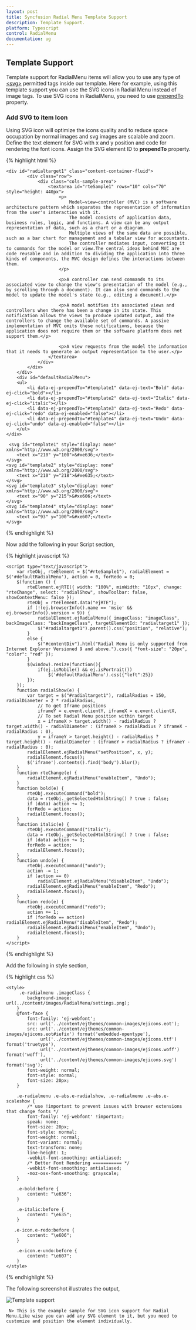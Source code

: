 ```yaml
---
layout: post
title: Syncfusion Radial Menu Template Support
description: Template Support.
platform: Typescript
control: RadialMenu
documentation: ug
---
```


## Template Support

 Template support for RadialMenu items will allow you to use any type of [\<svg\>](https://developer.mozilla.org/en-US/docs/Web/SVG/Element#SVG_elements) permitted tags inside our template. Here for example, using this template support you can use the SVG icons in Radial Menu instead of image tags. To use SVG icons in RadialMenu, you need to use [prependTo](https://help.syncfusion.com/api/js/ejradialmenu#members:items-prependTo) property.

 ### Add SVG to item Icon

Using SVG icon will optimize the icons quality and to reduce space occupation by normal images and svg images are scalable and zoom. Define the text element for SVG with x and y position and code for rendering the font icons. Assign the SVG element ID to **prependTo** property.

{% highlight html %}

    <div id="radialtarget1" class="content-container-fluid">
            <div class="row">
                <div class="cols-sample-area">
                    <textarea id="rteSample1" rows="10" cols="70" style="height: 440px">
                        <p>
                            Model–view–controller (MVC) is a software architecture pattern which separates the representation of information from the user's interaction with it.
                            The model consists of application data, business rules, logic, and functions. A view can be any output representation of data, such as a chart or a diagram.
                            Multiple views of the same data are possible, such as a bar chart for management and a tabular view for accountants.
                            The controller mediates input, converting it to commands for the model or view.The central ideas behind MVC are code reusable and in addition to dividing the application into three kinds of components, the MVC design defines the interactions between them.
                        </p>

                        <p>A controller can send commands to its associated view to change the view's presentation of the model (e.g., by scrolling through a document). It can also send commands to the model to update the model's state (e.g., editing a document).</p>

                        <p>A model notifies its associated views and controllers when there has been a change in its state. This notification allows the views to produce updated output, and the controllers to change the available set of commands. A passive implementation of MVC omits these notifications, because the application does not require them or the software platform does not support them.</p>

                        <p>A view requests from the model the information that it needs to generate an output representation to the user.</p>
                    </textarea>
                </div>
            </div>
        </div>
        <div id="defaultRadialMenu">
        <ul>
            <li data-ej-prependTo="#template1" data-ej-text="Bold" data-ej-click="bold"></li>
            <li data-ej-prependTo="#template2" data-ej-text="Italic" data-ej-click="italic"></li>
            <li data-ej-prependTo="#template3" data-ej-text="Redo" data-ej-click="redo" data-ej-enabled="false"></li>
            <li data-ej-prependTo="#template4" data-ej-text="Undo" data-ej-click="undo" data-ej-enabled="false"></li>
        </ul>
    </div>

     <svg id="template1" style="display: none" xmlns="http://www.w3.org/2000/svg">
        <text x="210" y="100">&#xe636;</text>
    </svg>
    <svg id="template2" style="display: none" xmlns="http://www.w3.org/2000/svg">
        <text x="210" y="218">&#xe635;</text>
    </svg>
    <svg id="template3" style="display: none" xmlns="http://www.w3.org/2000/svg">
        <text x="90" y="215">&#xe606;</text>
    </svg>
    <svg id="template4" style="display: none" xmlns="http://www.w3.org/2000/svg">
        <text x="93" y="100">&#xe607;</text>
    </svg>
    
{% endhighlight %}

Now add the following in your Script section,

{% highlight javascript %}

    <script type="text/javascript">
        var rteObj, rteElement = $("#rteSample1"), radialElement = $('#defaultRadialMenu'), action = 0, forRedo = 0;
        $(function () {
            rteElement.ejRTE({ width: "100%", minWidth: "10px", change: "rteChange", select: "radialShow", showToolbar: false, showContextMenu: false });
            rteObj = rteElement.data("ejRTE");
            if (!(ej.browserInfo().name == 'msie' && ej.browserInfo().version < 9)) {
                radialElement.ejRadialMenu({ imageClass: "imageClass", backImageClass: "backImageClass", targetElementId: "radialtarget1" });
				$("#radialtarget1").parent().css("position", "relative");
            }
            else {
                $("#contentDiv").html("Radial Menu is only supported from Internet Explorer Versioned 9 and above.").css({ "font-size": "20px", "color": "red" });
            }
			$(window).resize(function(){
				if(ej.isMobile() && ej.isPortrait())
					$('#defaultRadialMenu').css({"left":25})
			});
        });
        function radialShow(e) {
            var target = $("#radialtarget1"), radialRadius = 150, radialDiameter = 2 * radialRadius,
                // To get Iframe positions
                iframeY = e.event.clientY, iframeX = e.event.clientX,
                // To set Radial Menu position within target
                x = iframeX > target.width() - radialRadius ? target.width() - radialDiameter : (iframeX > radialRadius ? iframeX - radialRadius : 0),
                y = iframeY > target.height() - radialRadius ? target.height() - radialDiameter : (iframeY > radialRadius ? iframeY - radialRadius : 0);
            radialElement.ejRadialMenu("setPosition", x, y);
            radialElement.focus();
			$('iframe').contents().find('body').blur();
        }
        function rteChange(e) {
            radialElement.ejRadialMenu("enableItem", "Undo");
        }
        function bold(e) {
            rteObj.executeCommand("bold");
            data = rteObj._getSelectedHtmlString() ? true : false;
            if (data) action += 1;
            forRedo = action;
            radialElement.focus();
        }
        function italic(e) {
            rteObj.executeCommand("italic");
            data = rteObj._getSelectedHtmlString() ? true : false;
            if (data) action += 1;
            forRedo = action;
            radialElement.focus();
        }
        function undo(e) {
            rteObj.executeCommand("undo");
            action -= 1;
            if (action == 0)
                radialElement.ejRadialMenu("disableItem", "Undo");
            radialElement.ejRadialMenu("enableItem", "Redo");
            radialElement.focus();
        }
        function redo(e) {
            rteObj.executeCommand("redo");
            action += 1;
            if (forRedo == action) radialElement.ejRadialMenu("disableItem", "Redo");
            radialElement.ejRadialMenu("enableItem", "Undo");
            radialElement.focus();
        }
    </script>

{% endhighlight %}

Add the following in style section,

{% highlight css %}

    <style>
         .e-radialmenu .imageClass {
            background-image: url(../content/images/RadialMenu/settings.png);
        }
        @font-face {
            font-family: 'ej-webfont';
            src: url('../content/ejthemes/common-images/ejicons.eot');
            src: url('../content/ejthemes/common-images/ejicons.eot#iefix') format('embedded-opentype'), 
                 url('../content/ejthemes/common-images/ejicons.ttf') format('truetype'),
                 url('../content/ejthemes/common-images/ejicons.woff') format('woff'),
                 url('../content/ejthemes/common-images/ejicons.svg') format('svg');
            font-weight: normal;
            font-style: normal;
            font-size: 20px;
        }

        .e-radialmenu .e-abs.e-radialshow, .e-radialmenu .e-abs.e-scaleshow {
            /* use !important to prevent issues with browser extensions that change fonts */
            font-family: 'ej-webfont' !important;
            speak: none;
            font-size: 20px;
            font-style: normal;
            font-weight: normal;
            font-variant: normal;
            text-transform: none;
            line-height: 1;
            -webkit-font-smoothing: antialiased;
            /* Better Font Rendering =========== */
            -webkit-font-smoothing: antialiased;
            -moz-osx-font-smoothing: grayscale;
        }

        .e-bold:before {
            content: "\e636";
        }

        .e-italic:before {
            content: "\e635";
        }

       .e-icon.e-redo:before {
            content: "\e606"; 
        }

        .e-icon.e-undo:before {
            content: "\e607";
        }
    </style>

{% endhighlight %}

The following screenshot illustrates the output,

![Template support](template-support\img1.png)

     N> This is the example sample for SVG icon support for Radial Menu.Like wise you can add any SVG element to it, but you need to customize and position the element individually.  


